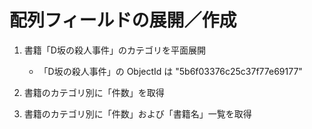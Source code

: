 # 配列フィールドの展開／作成

1. 書籍「D坂の殺人事件」のカテゴリを平面展開

    - 「D坂の殺人事件」の ObjectId は "5b6f03376c25c37f77e69177"

2. 書籍のカテゴリ別に「件数」を取得
3. 書籍のカテゴリ別に「件数」および「書籍名」一覧を取得
